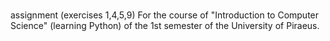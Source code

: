 # 
assignment (exercises 1,4,5,9)
For the course of "Introduction to Computer Science" (learning Python) of the 1st semester of the University of Piraeus.
